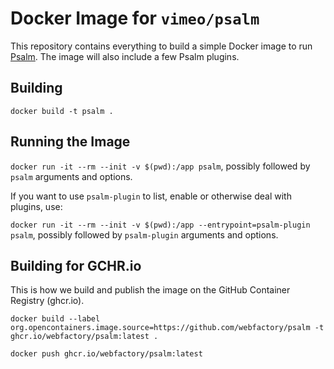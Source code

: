 # Docker Image for `vimeo/psalm`

This repository contains everything to build a simple Docker image to run [Psalm](https://github.com/vimeo/psalm/). The image will also include a few Psalm plugins.

## Building

`docker build -t psalm .`

## Running the Image

`docker run -it --rm --init -v $(pwd):/app psalm`, possibly followed by `psalm` arguments and options.

If you want to use `psalm-plugin` to list, enable or otherwise deal with plugins, use:

`docker run -it --rm --init -v $(pwd):/app --entrypoint=psalm-plugin psalm`, possibly followed by `psalm-plugin` arguments and options.

## Building for GCHR.io

This is how we build and publish the image on the GitHub Container Registry (ghcr.io).

`docker build --label org.opencontainers.image.source=https://github.com/webfactory/psalm -t ghcr.io/webfactory/psalm:latest .`

`docker push ghcr.io/webfactory/psalm:latest`


